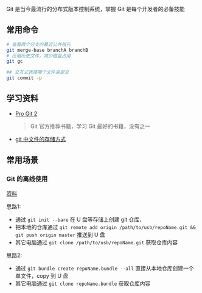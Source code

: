 
Git 是当今最流行的分布式版本控制系统，掌握 Git 是每个开发者的必备技能

## 常用命令

```bash
# 查看两个分支的最近公共祖先
git merge-base branchA branchB
# 压缩历史文件，减少磁盘占用
git gc

## 交互式选择哪个文件来提交
git commit -p
```

## 学习资料

- [Pro Git 2](https://bingohuang.gitbooks.io/progit2/content/)

    > Git 官方推荐书籍，学习 Git 最好的书籍，没有之一

- [git 中文件的存储方式](https://jvns.ca/blog/2023/09/14/in-a-git-repository--where-do-your-files-live-/)


## 常用场景

### Git 的离线使用

[资料](https://www.gibbard.me/using_git_offline/)

思路1: 

- 通过 `git init --bare` 在 U 盘等存储上创建 git 仓库，
- 把本地的仓库通过 `git remote add origin /path/to/usb/repoName.git && git push origin master` 推送到 U 盘
- 其它电脑通过 `git clone /path/to/usb/repoName.git` 获取仓库内容

思路2:

- 通过 `git bundle create repoName.bundle --all` 直接从本地仓库创建一个单文件，copy 到 U 盘
- 其它电脑通过 `git clone repoName.bundle` 获取仓库内容